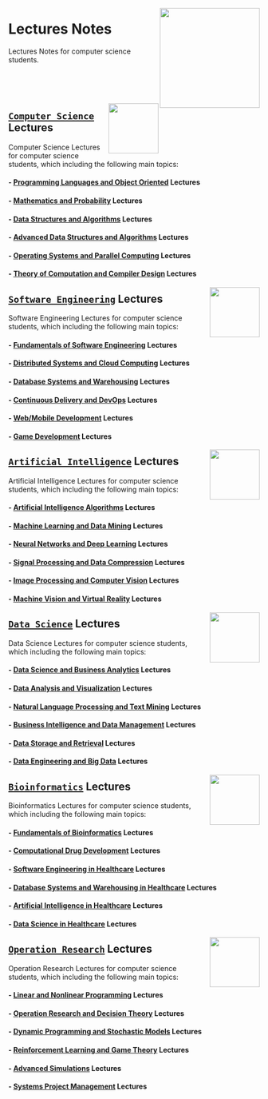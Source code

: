 <img align="right" width="200" src="https://github.com/cs-MohamedAyman/cs-MohamedAyman/blob/main/repos-logos/lecture-notes.jpg"></img>

# Lectures Notes
Lectures Notes for computer science students.

<br><br><br>

<img align="right" width="100" height="100" src="https://github.com/cs-MohamedAyman/cs-MohamedAyman/blob/main/repos-logos/computer-science-department.jpg">

## [`Computer Science`](https://github.com/cs-MohamedAyman/Hands-On-Experience/blob/master/Lecture-Notes/Computer-Science/README.md) Lectures
Computer Science Lectures for computer science students, which including the following main topics:

#### - [Programming Languages and Object Oriented](https://github.com/cs-MohamedAyman/Hands-On-Experience/blob/master/Lecture-Notes/Computer-Science/README.md) Lectures
#### - [Mathematics and Probability](https://github.com/cs-MohamedAyman/Hands-On-Experience/blob/master/Lecture-Notes/Computer-Science/README.md) Lectures
#### - [Data Structures and Algorithms](https://github.com/cs-MohamedAyman/Hands-On-Experience/blob/master/Lecture-Notes/Computer-Science/README.md) Lectures
#### - [Advanced Data Structures and Algorithms](https://github.com/cs-MohamedAyman/Hands-On-Experience/blob/master/Lecture-Notes/Computer-Science/README.md) Lectures
#### - [Operating Systems and Parallel Computing](https://github.com/cs-MohamedAyman/Hands-On-Experience/blob/master/Lecture-Notes/Computer-Science/README.md) Lectures
#### - [Theory of Computation and Compiler Design](https://github.com/cs-MohamedAyman/Hands-On-Experience/blob/master/Lecture-Notes/Computer-Science/README.md) Lectures

<img align="right" width="100" height="100" src="https://github.com/cs-MohamedAyman/cs-MohamedAyman/blob/main/repos-logos/software-engineering-department.jpg">

## [`Software Engineering`](https://github.com/cs-MohamedAyman/Hands-On-Experience/blob/master/Lecture-Notes/Software-Engineering/README.md) Lectures
Software Engineering Lectures for computer science students, which including the following main topics:

#### - [Fundamentals of Software Engineering](https://github.com/cs-MohamedAyman/Hands-On-Experience/blob/master/Lecture-Notes/Software-Engineering/README.md) Lectures
#### - [Distributed Systems and Cloud Computing](https://github.com/cs-MohamedAyman/Hands-On-Experience/blob/master/Lecture-Notes/Software-Engineering/README.md) Lectures
#### - [Database Systems and Warehousing](https://github.com/cs-MohamedAyman/Hands-On-Experience/blob/master/Lecture-Notes/Software-Engineering/README.md) Lectures
#### - [Continuous Delivery and DevOps](https://github.com/cs-MohamedAyman/Hands-On-Experience/blob/master/Lecture-Notes/Software-Engineering/README.md) Lectures
#### - [Web/Mobile Development](https://github.com/cs-MohamedAyman/Hands-On-Experience/blob/master/Lecture-Notes/Software-Engineering/README.md) Lectures
#### - [Game Development](https://github.com/cs-MohamedAyman/Hands-On-Experience/blob/master/Lecture-Notes/Software-Engineering/README.md) Lectures

<img align="right" width="100" height="100" src="https://github.com/cs-MohamedAyman/cs-MohamedAyman/blob/main/repos-logos/artificial-intelligence-department.jpg">

## [`Artificial Intelligence`](https://github.com/cs-MohamedAyman/Hands-On-Experience/blob/master/Lecture-Notes/Artificial-Intelligence/README.md) Lectures
Artificial Intelligence Lectures for computer science students, which including the following main topics:

#### - [Artificial Intelligence Algorithms](https://github.com/cs-MohamedAyman/Hands-On-Experience/blob/master/Lecture-Notes/Artificial-Intelligence/README.md) Lectures
#### - [Machine Learning and Data Mining](https://github.com/cs-MohamedAyman/Hands-On-Experience/blob/master/Lecture-Notes/Artificial-Intelligence/README.md) Lectures
#### - [Neural Networks and Deep Learning](https://github.com/cs-MohamedAyman/Hands-On-Experience/blob/master/Lecture-Notes/Artificial-Intelligence/README.md) Lectures
#### - [Signal Processing and Data Compression](https://github.com/cs-MohamedAyman/Hands-On-Experience/blob/master/Lecture-Notes/Artificial-Intelligence/README.md) Lectures
#### - [Image Processing and Computer Vision](https://github.com/cs-MohamedAyman/Hands-On-Experience/blob/master/Lecture-Notes/Artificial-Intelligence/README.md) Lectures
#### - [Machine Vision and Virtual Reality](https://github.com/cs-MohamedAyman/Hands-On-Experience/blob/master/Lecture-Notes/Artificial-Intelligence/README.md) Lectures

<img align="right" width="100" height="100" src="https://github.com/cs-MohamedAyman/cs-MohamedAyman/blob/main/repos-logos/data-science-department.jpg">

## [`Data Science`](https://github.com/cs-MohamedAyman/Hands-On-Experience/blob/master/Lecture-Notes/Data-Science/README.md) Lectures
Data Science Lectures for computer science students, which including the following main topics:

#### - [Data Science and Business Analytics](https://github.com/cs-MohamedAyman/Hands-On-Experience/blob/master/Lecture-Notes/Data-Science/README.md) Lectures
#### - [Data Analysis and Visualization](https://github.com/cs-MohamedAyman/Hands-On-Experience/blob/master/Lecture-Notes/Data-Science/README.md) Lectures
#### - [Natural Language Processing and Text Mining](https://github.com/cs-MohamedAyman/Hands-On-Experience/blob/master/Lecture-Notes/Data-Science/README.md) Lectures
#### - [Business Intelligence and Data Management](https://github.com/cs-MohamedAyman/Hands-On-Experience/blob/master/Lecture-Notes/Data-Science/README.md) Lectures
#### - [Data Storage and Retrieval](https://github.com/cs-MohamedAyman/Hands-On-Experience/blob/master/Lecture-Notes/Data-Science/README.md) Lectures
#### - [Data Engineering and Big Data](https://github.com/cs-MohamedAyman/Hands-On-Experience/blob/master/Lecture-Notes/Data-Science/README.md) Lectures

<img align="right" width="100" height="100" src="https://github.com/cs-MohamedAyman/cs-MohamedAyman/blob/main/repos-logos/bioinformatics-department.jpg">

## [`Bioinformatics`](https://github.com/cs-MohamedAyman/Hands-On-Experience/blob/master/Lecture-Notes/Bioinformatics/README.md) Lectures
Bioinformatics Lectures for computer science students, which including the following main topics:

#### - [Fundamentals of Bioinformatics](https://github.com/cs-MohamedAyman/Hands-On-Experience/blob/master/Lecture-Notes/Bioinformatics/README.md) Lectures
#### - [Computational Drug Development](https://github.com/cs-MohamedAyman/Hands-On-Experience/blob/master/Lecture-Notes/Bioinformatics/README.md) Lectures
#### - [Software Engineering in Healthcare](https://github.com/cs-MohamedAyman/Hands-On-Experience/blob/master/Lecture-Notes/Bioinformatics/README.md) Lectures
#### - [Database Systems and Warehousing in Healthcare](https://github.com/cs-MohamedAyman/Hands-On-Experience/blob/master/Lecture-Notes/Bioinformatics/README.md) Lectures
#### - [Artificial Intelligence in Healthcare](https://github.com/cs-MohamedAyman/Hands-On-Experience/blob/master/Lecture-Notes/Bioinformatics/README.md) Lectures
#### - [Data Science in Healthcare](https://github.com/cs-MohamedAyman/Hands-On-Experience/blob/master/Lecture-Notes/Bioinformatics/README.md) Lectures

<img align="right" width="100" height="100" src="https://github.com/cs-MohamedAyman/cs-MohamedAyman/blob/main/repos-logos/operation-research-department.jpg">

## [`Operation Research`](https://github.com/cs-MohamedAyman/Hands-On-Experience/blob/master/Lecture-Notes/Operation-Research/README.md) Lectures
Operation Research Lectures for computer science students, which including the following main topics:

#### - [Linear and Nonlinear Programming](https://github.com/cs-MohamedAyman/Hands-On-Experience/blob/master/Lecture-Notes/Operation-Research/README.md) Lectures
#### - [Operation Research and Decision Theory](https://github.com/cs-MohamedAyman/Hands-On-Experience/blob/master/Lecture-Notes/Operation-Research/README.md) Lectures
#### - [Dynamic Programming and Stochastic Models](https://github.com/cs-MohamedAyman/Hands-On-Experience/blob/master/Lecture-Notes/Operation-Research/README.md) Lectures
#### - [Reinforcement Learning and Game Theory](https://github.com/cs-MohamedAyman/Hands-On-Experience/blob/master/Lecture-Notes/Operation-Research/README.md) Lectures
#### - [Advanced Simulations](https://github.com/cs-MohamedAyman/Hands-On-Experience/blob/master/Lecture-Notes/Operation-Research/README.md) Lectures
#### - [Systems Project Management](https://github.com/cs-MohamedAyman/Hands-On-Experience/blob/master/Lecture-Notes/Operation-Research/README.md) Lectures
